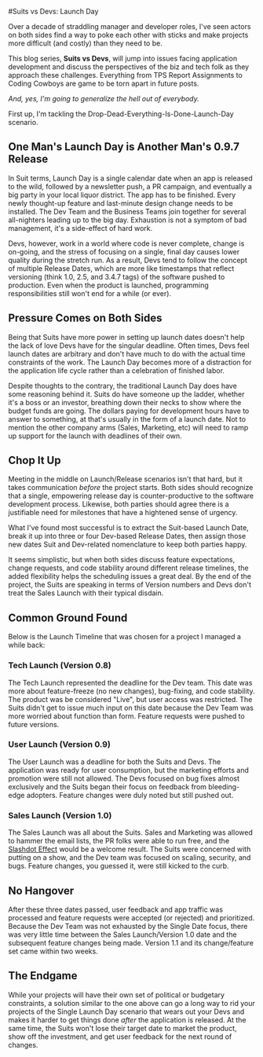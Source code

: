 #Suits vs Devs: Launch Day

Over a decade of straddling manager and developer roles, I've seen actors on both sides find a way to poke each other with sticks and make projects more difficult (and costly) than they need to be. 

This blog series, **Suits vs Devs**, will jump into issues facing application development and discuss the perspectives of the biz and tech folk as they approach these challenges. Everything from TPS Report Assignments to Coding Cowboys are game to be torn apart in future posts. 

*And, yes, I'm going to generalize the hell out of everybody.*

First up, I'm tackling the Drop-Dead-Everything-Is-Done-Launch-Day scenario.

## One Man's Launch Day is Another Man's 0.9.7 Release 
 
In Suit terms, Launch Day is a single calendar date when an app is released to the wild, followed by a newsletter push, a PR campaign, and eventually a big party in your local liquor district. The app has to be finished. Every newly thought-up feature and last-minute design change needs to be installed. The Dev Team and the Business Teams join together for several all-nighters leading up to the big day. Exhaustion is not a symptom of bad management, it's a side-effect of hard work.

Devs, however, work in a world where code is never complete, change is on-going, and the stress of focusing on a single, final day causes lower quality during the stretch run. As a result, Devs tend to follow the concept of multiple Release Dates, which are more like timestamps that reflect versioning (think 1.0, 2.5, and 3.4.7 tags) of the software pushed to production. Even when the product is launched, programming responsibilities still won't end for a while (or ever).

## Pressure Comes on Both Sides

Being that Suits have more power in setting up launch dates doesn't help the lack of love Devs have for the singular deadline. Often times, Devs feel launch dates are arbitrary and don't have much to do with the actual time constraints of the work. The Launch Day becomes more of a distraction for the application life cycle rather than a celebration of finished labor.

Despite thoughts to the contrary, the traditional Launch Day does have some reasoning behind it. Suits do have someone up the ladder, whether it's a boss or an investor, breathing down their necks to show where the budget funds are going. The dollars paying for development hours have to answer to something, at that's usually in the form of a launch date. Not to mention the other company arms (Sales, Marketing, etc) will need to ramp up support for the launch with deadlines of their own.

## Chop It Up

Meeting in the middle on Launch/Release scenarios isn't that hard, but it takes communication *before* the project starts. Both sides should recognize that a single, empowering release day is counter-productive to the software development process. Likewise, both parties should agree there is a justifiable need for milestones that have a hightened sense of urgency.

What I've found most successful is to extract the Suit-based Launch Date, break it up into three or four Dev-based Release Dates, then assign those new dates Suit and Dev-related nomenclature to keep both parties happy. 

It seems simplistic, but when both sides discuss feature expectations, change requests, and code stability around different release timelines, the added flexibility helps the scheduling issues a great deal. By the end of the project, the Suits are speaking in terms of Version numbers and Devs don't treat the Sales Launch with their typical disdain.

## Common Ground Found

Below is the Launch Timeline that was chosen for a project I managed a while back:

### Tech Launch (Version 0.8)

The Tech Launch represented the deadline for the Dev team. This date was more about feature-freeze (no new changes), bug-fixing, and code stability. The product was be considered "Live", but user access was restricted. The Suits didn't get to issue much input on this date because the Dev Team was more worried about function than form. Feature requests were pushed to future versions.

### User Launch (Version 0.9)

The User Launch was a deadline for both the Suits and Devs. The application was ready for user consumption, but the marketing efforts and promotion were still not allowed. The Devs focused on bug fixes almost exclusively and the Suits began their focus on feedback from bleeding-edge adopters. Feature changes were duly noted but still pushed out.

### Sales Launch (Version 1.0)

The Sales Launch was all about the Suits. Sales and Marketing was allowed to hammer the email lists, the PR folks were able to run free, and the [Slashdot Effect](http://en.wikipedia.org/wiki/Slashdot_effect) would be a welcome result. The Suits were concerned with putting on a show, and the Dev team was focused on scaling, security, and bugs. Feature changes, you guessed it, were still kicked to the curb.

## No Hangover

After these three dates passed, user feedback and app traffic was processed and feature requests were accepted (or rejected) and prioritized. Because the Dev Team was not exhausted by the Single Date focus, there was very little time between the Sales Launch/Version 1.0 date and the subsequent feature changes being made. Version 1.1 and its change/feature set came within two weeks.

## The Endgame

While your projects will have their own set of political or budgetary constraints, a solution similar to the one above can go a long way to rid your projects of the Single Launch Day scenario that wears out your Devs and makes it harder to get things done *after* the application is released. At the same time, the Suits won't lose their target date to market the product, show off the investment, and get user feedback for the next round of changes.